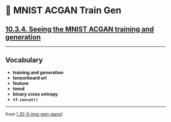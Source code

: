 # 🦋 MNIST ACGAN Train Gen

## [**10.3.4.** Seeing the MNIST ACGAN training and generation](https://livebook.manning.com/book/deep-learning-with-javascript/chapter-10/170)

---

## **Vocabulary**

- **training and generation**
- **tensorboard url**
- **feature**
- **trend**
- **binary cross entropy**
- **`tf.concat()`**

---
from [[_10-3-img-gen-gans]]

[//begin]: # "Autogenerated link references for markdown compatibility"
[_10-3-img-gen-gans]: _10-3-img-gen-gans.md "🦋 Img Gen GANs"
[//end]: # "Autogenerated link references"
